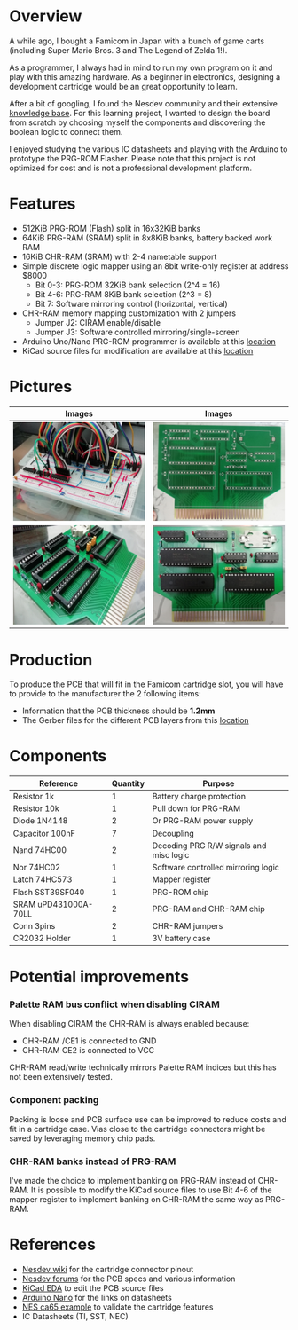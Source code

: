 # Overview
A while ago, I bought a Famicom in Japan with a bunch of game carts (including Super Mario Bros. 3 and The Legend of Zelda 1!).

As a programmer, I always had in mind to run my own program on it and play with this amazing hardware.
As a beginner in electronics, designing a development cartridge would be an great opportunity to learn.

After a bit of googling, I found the Nesdev community and their extensive [knowledge base](http://wiki.nesdev.com/w/index.php/Nesdev_Wiki). For this learning project, I wanted to design the board from scratch by choosing myself the components and discovering the boolean logic to connect them.

I enjoyed studying the various IC datasheets and playing with the Arduino to prototype the PRG-ROM Flasher.
Please note that this project is not optimized for cost and is not a professional development platform.

# Features
* 512KiB PRG-ROM (Flash) split in 16x32KiB banks
* 64KiB PRG-RAM (SRAM) split in 8x8KiB banks, battery backed work RAM
* 16KiB CHR-RAM (SRAM) with 2-4 nametable support
* Simple discrete logic mapper using an 8bit write-only register at address $8000
	* Bit 0-3: PRG-ROM 32KiB bank selection (2^4 = 16)
	* Bit 4-6: PRG-RAM 8KiB bank selection (2^3 = 8)
	* Bit 7: Software mirroring control (horizontal, vertical)
* CHR-RAM memory mapping customization with 2 jumpers
	* Jumper J2: CIRAM enable/disable
	* Jumper J3: Software controlled mirroring/single-screen
* Arduino Uno/Nano PRG-ROM programmer is available at this [location](flash/)
* KiCad source files for modification are available at this [location](kicad/)

# Pictures
Images | Images
------ | ------
![](images/famicart_brb.jpg?raw=true) | ![](images/famicart_pcb.jpg?raw=true)
![](images/famicart_sld.jpg?raw=true) | ![](images/famicart_fnl.jpg?raw=true)

# Production
To produce the PCB that will fit in the Famicom cartridge slot, you will have to provide to the manufacturer the 2 following items:
* Information that the PCB thickness should be **1.2mm**
* The Gerber files for the different PCB layers from this [location](gerber/)

# Components
Reference | Quantity | Purpose
--------- | -------- | -------
Resistor 1k | 1 | Battery charge protection
Resistor 10k | 1 | Pull down for PRG-RAM
Diode 1N4148 | 2 | Or PRG-RAM power supply
Capacitor 100nF | 7 | Decoupling
Nand 74HC00 | 2 | Decoding PRG R/W signals and misc logic
Nor 74HC02 | 1 | Software controlled mirroring logic
Latch 74HC573 | 1 | Mapper register
Flash SST39SF040 | 1 | PRG-ROM chip
SRAM uPD431000A-70LL | 2 | PRG-RAM and CHR-RAM chip
Conn 3pins | 2 | CHR-RAM jumpers
CR2032 Holder | 1 | 3V battery case

# Potential improvements
### Palette RAM bus conflict when disabling CIRAM
When disabling CIRAM the CHR-RAM is always enabled because:
* CHR-RAM /CE1 is connected to GND
* CHR-RAM CE2 is connected to VCC

CHR-RAM read/write technically mirrors Palette RAM indices but this has not been extensively tested.
### Component packing
Packing is loose and PCB surface use can be improved to reduce costs and fit in a cartridge case.
Vias close to the cartridge connectors might be saved by leveraging memory chip pads.
### CHR-RAM banks instead of PRG-RAM
I've made the choice to implement banking on PRG-RAM instead of CHR-RAM.
It is possible to modify the KiCad source files to use Bit 4-6 of the mapper register to implement banking on CHR-RAM the same way as PRG-RAM.

# References
* [Nesdev wiki](https://wiki.nesdev.com/w/index.php/Cartridge_connector) for the cartridge connector pinout
* [Nesdev forums](https://forums.nesdev.com/viewtopic.php?f=9&t=2162) for the PCB specs and various information
* [KiCad EDA](https://kicad.org/) to edit the PCB source files
* [Arduino Nano](https://store.arduino.cc/usa/arduino-nano) for the links on datasheets
* [NES ca65 example](https://github.com/bbbradsmith/NES-ca65-example) to validate the cartridge features 
* IC Datasheets (TI, SST, NEC)

